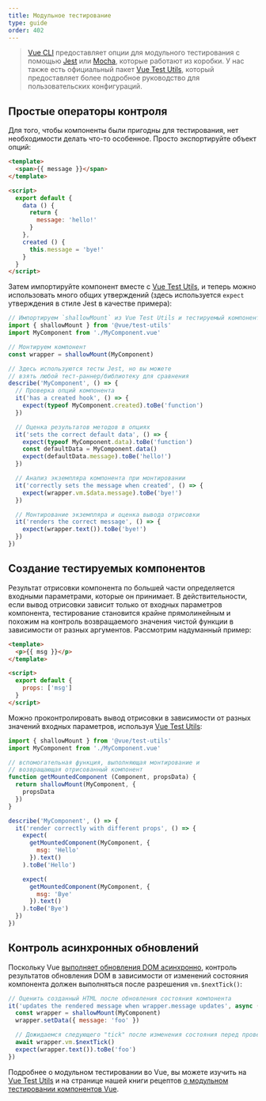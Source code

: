 ```yaml
---
title: Модульное тестирование
type: guide
order: 402
---
```


> [Vue CLI](https://cli.vuejs.org/ru/) предоставляет опции для модульного тестирования с помощью [Jest](https://github.com/facebook/jest) или [Mocha](https://mochajs.org/), которые работают из коробки. У нас также есть официальный пакет [Vue Test Utils](https://vue-test-utils.vuejs.org/ru/), который предоставляет более подробное руководство для пользовательских конфигураций.

## Простые операторы контроля

Для того, чтобы компоненты были пригодны для тестирования, нет необходимости делать что-то особенное. Просто экспортируйте объект опций:

```html
<template>
  <span>{{ message }}</span>
</template>

<script>
  export default {
    data () {
      return {
        message: 'hello!'
      }
    },
    created () {
      this.message = 'bye!'
    }
  }
</script>
```

Затем импортируйте компонент вместе с [Vue Test Utils](https://vue-test-utils.vuejs.org/ru/), и теперь можно использовать много общих утверждений (здесь используется `expect` утверждения в стиле Jest в качестве примера):

```js
// Импортируем `shallowMount` из Vue Test Utils и тестируемый компонент
import { shallowMount } from '@vue/test-utils'
import MyComponent from './MyComponent.vue'

// Монтируем компонент
const wrapper = shallowMount(MyComponent)

// Здесь используются тесты Jest, но вы можете
// взять любой тест-раннер/библиотеку для сравнения
describe('MyComponent', () => {
  // Проверка опций компонента
  it('has a created hook', () => {
    expect(typeof MyComponent.created).toBe('function')
  })

  // Оценка результатов методов в опциях
  it('sets the correct default data', () => {
    expect(typeof MyComponent.data).toBe('function')
    const defaultData = MyComponent.data()
    expect(defaultData.message).toBe('hello!')
  })

  // Анализ экземпляра компонента при монтировании
  it('correctly sets the message when created', () => {
    expect(wrapper.vm.$data.message).toBe('bye!')
  })

  // Монтирование экземпляра и оценка вывода отрисовки
  it('renders the correct message', () => {
    expect(wrapper.text()).toBe('bye!')
  })
})
```

## Создание тестируемых компонентов

Результат отрисовки компонента по большей части определяется входными параметрами, которые он принимает. В действительности, если вывод отрисовки зависит только от входных параметров компонента, тестирование становится крайне прямолинейным и похожим на контроль возвращаемого значения чистой функции в зависимости от разных аргументов. Рассмотрим надуманный пример:

```html
<template>
  <p>{{ msg }}</p>
</template>

<script>
  export default {
    props: ['msg']
  }
</script>
```

Можно проконтролировать вывод отрисовки в зависимости от разных значений входных параметров, используя [Vue Test Utils](https://vue-test-utils.vuejs.org/ru/):

```js
import { shallowMount } from '@vue/test-utils'
import MyComponent from './MyComponent.vue'

// вспомогательная функция, выполняющая монтирование и
// возвращающая отрисованный компонент
function getMountedComponent (Component, propsData) {
  return shallowMount(MyComponent, {
    propsData
  })
}

describe('MyComponent', () => {
  it('render correctly with different props', () => {
    expect(
      getMountedComponent(MyComponent, {
        msg: 'Hello'
      }).text()
    ).toBe('Hello')

    expect(
      getMountedComponent(MyComponent, {
        msg: 'Bye'
      }).text()
    ).toBe('Bye')
  })
})
```

## Контроль асинхронных обновлений

Поскольку Vue [выполняет обновления DOM асинхронно](reactivity.html#Асинхронная-очередь-обновлений), контроль результатов обновления DOM в зависимости от изменений состояния компонента должен выполняться после разрешения `vm.$nextTick()`:

```js
// Оценить созданный HTML после обновления состояния компонента
it('updates the rendered message when wrapper.message updates', async () => {
  const wrapper = shallowMount(MyComponent)
  wrapper.setData({ message: 'foo' })

  // Дожидаемся следующего "tick" после изменения состояния перед проверкой изменений в DOM
  await wrapper.vm.$nextTick()
  expect(wrapper.text()).toBe('foo')
})
```

Подробнее о модульном тестировании во Vue, вы можете изучить на [Vue Test Utils](https://vue-test-utils.vuejs.org/ru/) и на странице нашей книги рецептов [о модульном тестировании компонентов Vue](../cookbook/unit-testing-vue-components.html).
